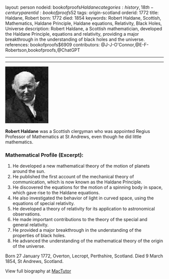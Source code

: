 layout: person
nodeid: bookofproofs$Haldane
categories: history,18th-century
parentid: bookofproofs$52
tags: origin-scotland
orderid: 1772
title: Haldane, Robert
born: 1772
died: 1854
keywords: Robert Haldane, Scottish, Mathematics, Haldane Principle, Haldane equations, Relativity, Black Holes, Universe
description: Robert Haldane, a Scottish mathematician, developed the Haldane Principle, equations and relativity, providing a major breakthrough in the understanding of black holes and the universe.
references: bookofproofs$6909
contributors: @J-J-O'Connor,@E-F-Robertson,bookofproofs,@ChatGPT

---



---

![Haldane.jpg](https://github.com/bookofproofs/bookofproofs.github.io/blob/main/_sources/_assets/images/portraits/Haldane.jpg?raw=true)

**Robert Haldane** was a Scottish clergyman who was appointed Regius Professor of Mathematics at St Andrews, even though he did little mathematics.

### Mathematical Profile (Excerpt):
1. He developed a new mathematical theory of the motion of planets around the sun.
2. He published the first account of the mechanical theory of communication, which is now known as the Haldane Principle.
3. He discovered the equations for the motion of a spinning body in space, which gave rise to the Haldane equations.
4. He also investigated the behavior of light in curved space, using the equations of special relativity.
5. He developed a theory of relativity for its application to astronomical observations.
6. He made important contributions to the theory of the special and general relativity.
7. He provided a major breakthrough in the understanding of the properties of black holes.
8. He advanced the understanding of the mathematical theory of the origin of the universe.

Born 27 January 1772, Overton, Lecropt, Perthshire, Scotland. Died 9 March 1854, St Andrews, Scotland.

View full biography at [MacTutor](https://mathshistory.st-andrews.ac.uk/Biographies/Haldane/)
